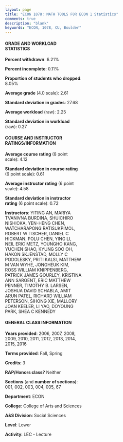 ```yaml
---
layout: page
title: "ECON 1078: MATH TOOLS FOR ECON 1 Statistics"
comments: true
description: "blank"
keywords: "ECON, 1078, CU, Boulder"
--- 
```

<head>
<script src="https://ajax.googleapis.com/ajax/libs/jquery/2.1.3/jquery.min.js"></script>
<script src="https://dl.dropboxusercontent.com/s/pc42nxpaw1ea4o9/highcharts.js?dl=0"></script>
<!-- <script src="../assets/js/highcharts.js"></script> -->
<style type="text/css">@font-face {
	font-family: "Bebas Neue";
	src: url(https://www.filehosting.org/file/details/544349/BebasNeue%20Regular.otf) format("opentype");
	}
	h1.Bebas { 
		font-family: "Bebas Neue", Verdana, Tahoma;
	}
</style>
</head>
<body>
	<div id="container" style="float: right; width: 45%; height: 88%; margin-left: 2.5%; margin-right: 2.5%;"></div>
	<script language="JavaScript">
		$(document).ready(function() {
		var chart = {type: 'column'};
		var title = {text: 'Grade Distribution'};
		var xAxis = {categories: ['A','B','C','D','F'],crosshair: true};
		var yAxis = {min: 0,title: {text: 'Percentage'}};
		var tooltip = {headerFormat: '<center><b><span style="font-size:20px">{point.key}</span></b></center>',
		               pointFormat: '<td style="padding:0"><b>{point.y:.1f}%</b></td>',
		               footerFormat: '</table>',shared: true,useHTML: true};
		var plotOptions = {column: {pointPadding: 0.0,borderWidth: 0}};  
		var credits = {enabled: false};var series= [{name: 'Percent',data: [27.25,33.19,25.21,6.99,7.35,]}];
		var json = {};
		json.chart = chart;
		json.title = title;
		json.tooltip = tooltip;
		json.xAxis = xAxis;
		json.yAxis = yAxis;  
		json.series = series;
		json.plotOptions = plotOptions;  
		json.credits = credits;
		$('#container').highcharts(json);
	});
	</script>
</body>
			   
#### GRADE AND WORKLOAD STATISTICS

**Percent withdrawn**: 8.21%

**Percent incomplete**: 0.11%

**Proportion of students who dropped**: 8.05%

**Average grade** (4.0 scale): 2.61

**Standard deviation in grades**: 27.68

**Average workload** (raw): 2.25

**Standard deviation in workload** (raw): 0.27

#### COURSE AND INSTRUCTOR RATINGS/INFORMATION

**Average course rating** (6 point scale): 4.12

**Standard deviation in course rating** (6 point scale): 0.61

**Average instructor rating** (6 point scale): 4.58

**Standard deviation in instructor rating** (6 point scale): 0.72

**Instructors**: YITING AN, MARIYA TVANIVNA BURDINA, SHUICHIRO NISHIOKA, YEN-HENG CHEN, WATCHARAPONG RATISUKPIMOL, ROBERT W TISCHER, DANIEL C HICKMAN, POLU CHEN, YING LI, NEIL ERIC METZ, YOUNGHO KANG, YUCHEN SHAO, KYUNG SOO OH, HAKON SKJENSTAD, MOLLY C PODOLESKY, PRITI KALSI, MATTHEW M VAN WYHE, JONGHEUK KIM, ROSS WILLIAM KNIPPENBERG, PATRICK JAMES GOURLEY, KRISTINA ANN SARGENT, ERIC MATTHEW PENNER, TIMOTHY B. LARSEN, JOSHUA DAVID SCHABLA, AMIT ARUN PATEL, RICHARD WILLIAM PETERSON, SIHONG XIE, MALLORY JOAN KEELER, LI YAO, DOYOUNG PARK, SHEA C KENNEDY

#### GENERAL CLASS INFORMATION

**Years provided**: 2006, 2007, 2008, 2009, 2010, 2011, 2012, 2013, 2014, 2015, 2016

**Terms provided**: Fall, Spring

**Credits**: 3

**RAP/Honors class?** Neither

**Sections** (and **number of sections**): 001, 002, 003, 004, 005, 67

**Department**: ECON

**College**: College of Arts and Sciences

**A&S Division**: Social Sciences

**Level**: Lower

**Activity**: LEC - Lecture